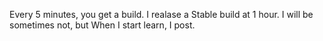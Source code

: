 Every 5 minutes, you get a build. I realase a Stable build at 1 hour.
I will be sometimes not, but When I start learn, I post.

